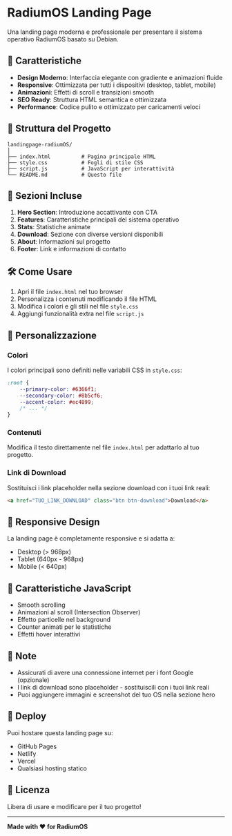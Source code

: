 # RadiumOS Landing Page

Una landing page moderna e professionale per presentare il sistema operativo RadiumOS basato su Debian.

## 🚀 Caratteristiche

- **Design Moderno**: Interfaccia elegante con gradiente e animazioni fluide
- **Responsive**: Ottimizzata per tutti i dispositivi (desktop, tablet, mobile)
- **Animazioni**: Effetti di scroll e transizioni smooth
- **SEO Ready**: Struttura HTML semantica e ottimizzata
- **Performance**: Codice pulito e ottimizzato per caricamenti veloci

## 📁 Struttura del Progetto

```
landingpage-radiumOS/
│
├── index.html          # Pagina principale HTML
├── style.css           # Fogli di stile CSS
├── script.js           # JavaScript per interattività
└── README.md           # Questo file
```

## 🎨 Sezioni Incluse

1. **Hero Section**: Introduzione accattivante con CTA
2. **Features**: Caratteristiche principali del sistema operativo
3. **Stats**: Statistiche animate
4. **Download**: Sezione con diverse versioni disponibili
5. **About**: Informazioni sul progetto
6. **Footer**: Link e informazioni di contatto

## 🛠️ Come Usare

1. Apri il file `index.html` nel tuo browser
2. Personalizza i contenuti modificando il file HTML
3. Modifica i colori e gli stili nel file `style.css`
4. Aggiungi funzionalità extra nel file `script.js`

## 🎨 Personalizzazione

### Colori
I colori principali sono definiti nelle variabili CSS in `style.css`:

```css
:root {
    --primary-color: #6366f1;
    --secondary-color: #8b5cf6;
    --accent-color: #ec4899;
    /* ... */
}
```

### Contenuti
Modifica il testo direttamente nel file `index.html` per adattarlo al tuo progetto.

### Link di Download
Sostituisci i link placeholder nella sezione download con i tuoi link reali:

```html
<a href="TUO_LINK_DOWNLOAD" class="btn btn-download">Download</a>
```

## 📱 Responsive Design

La landing page è completamente responsive e si adatta a:
- Desktop (> 968px)
- Tablet (640px - 968px)
- Mobile (< 640px)

## 🌟 Caratteristiche JavaScript

- Smooth scrolling
- Animazioni al scroll (Intersection Observer)
- Effetto particelle nel background
- Counter animati per le statistiche
- Effetti hover interattivi

## 📝 Note

- Assicurati di avere una connessione internet per i font Google (opzionale)
- I link di download sono placeholder - sostituiscili con i tuoi link reali
- Puoi aggiungere immagini e screenshot del tuo OS nella sezione hero

## 🚀 Deploy

Puoi hostare questa landing page su:
- GitHub Pages
- Netlify
- Vercel
- Qualsiasi hosting statico

## 📄 Licenza

Libera di usare e modificare per il tuo progetto!

---

**Made with ❤️ for RadiumOS**
